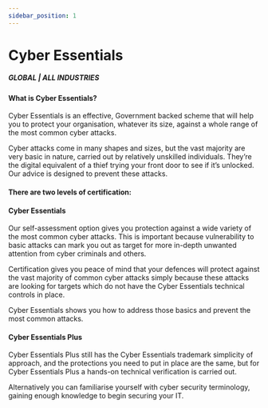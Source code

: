 ```yaml
---
sidebar_position: 1
---
```


# Cyber Essentials
##### GLOBAL | ALL INDUSTRIES

#### What is Cyber Essentials?

Cyber Essentials is an effective, Government backed scheme that will help you to protect your organisation, whatever its size, against a whole range of the most common cyber attacks.

Cyber attacks come in many shapes and sizes, but the vast majority are very basic in nature, carried out by relatively unskilled individuals. They’re the digital equivalent of a thief trying your front door to see if it’s unlocked. Our advice is designed to prevent these attacks.

#### There are two levels of certification:

#### Cyber Essentials
Our self-assessment option gives you protection against a wide variety of the most common cyber attacks. This is important because vulnerability to basic attacks can mark you out as target for more in-depth unwanted attention from cyber criminals and others.

Certification gives you peace of mind that your defences will protect against the vast majority of common cyber attacks simply because these attacks are looking for targets which do not have the Cyber Essentials technical controls in place.

Cyber Essentials shows you how to address those basics and prevent the most common attacks.

#### Cyber Essentials Plus
Cyber Essentials Plus still has the Cyber Essentials trademark simplicity of approach, and the protections you need to put in place are the same, but for Cyber Essentials Plus a hands-on technical verification is carried out.

Alternatively you can familiarise yourself with cyber security terminology, gaining enough knowledge to begin securing your IT.